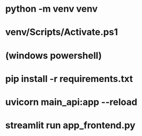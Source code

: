 # python -m venv venv
# venv/Scripts/Activate.ps1 
# (windows powershell)
# pip install -r requirements.txt
# uvicorn main_api:app --reload
# streamlit run app_frontend.py
